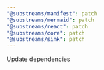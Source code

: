 ```yaml
---
"@substreams/manifest": patch
"@substreams/mermaid": patch
"@substreams/react": patch
"@substreams/core": patch
"@substreams/sink": patch
---
```


Update dependencies
